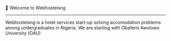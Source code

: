 🎉 Welcome to Webhostelsng

------------------------------

Webhostelsng is a hotel services start-up solving accomodation problems among undergraduates in Nigeria. We are starting with Obafemi Awolowo University (OAU)
